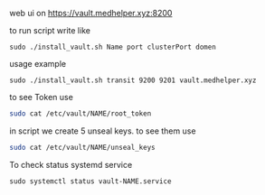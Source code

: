 web ui on https://vault.medhelper.xyz:8200

to run script write like

    sudo ./install_vault.sh Name port clusterPort domen

usage example

    sudo ./install_vault.sh transit 9200 9201 vault.medhelper.xyz

to see Token use 
```bash
sudo cat /etc/vault/NAME/root_token
```

in script we create 5 unseal keys. to see them use

```bash
sudo cat /etc/vault/NAME/unseal_keys
```

To check status systemd service

    sudo systemctl status vault-NAME.service
